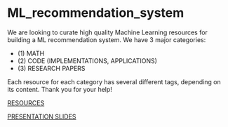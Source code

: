 # ML_recommendation_system

We are looking to curate high quality Machine Learning resources for building a ML recommendation system. We have 3 major categories:

- (1) MATH
- (2) CODE (IMPLEMENTATIONS, APPLICATIONS)
- (3) RESEARCH PAPERS

Each resource for each category has several different tags, depending on its content. Thank you for your help!

[RESOURCES](https://docs.google.com/document/d/1hTrZNAPgpw1whxPrweAGR0-3SEcrulRVxG2VUVDv6yk/edit?usp=sharing)


[PRESENTATION SLIDES](https://docs.google.com/presentation/d/1peDXthxjMA_BVtJJ141gzUujKk9vFycQ6CSyoMiv2vs/edit?usp=sharing)
